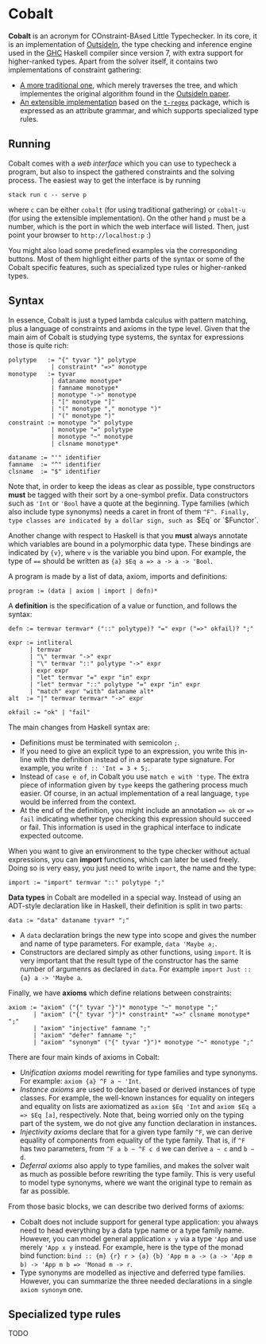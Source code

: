 Cobalt
======

**Cobalt** is an acronym for COnstraint-BAsed Little Typechecker. In its core, it is an implementation of [OutsideIn](http://research.microsoft.com/en-us/um/people/simonpj/papers/constraints/jfp-outsidein.pdf), the type checking and inference engine used in the [GHC](https://www.haskell.org/ghc/) Haskell compiler since version 7, with extra support for higher-ranked types. Apart from the solver itself, it contains two implementations of constraint gathering:

  * [A more traditional one](https://github.com/serras/cobalt/blob/master/src/Cobalt/OutsideIn/Gather.hs), which merely traverses the tree, and which implementes the original algorithm found in the [OutsideIn paper](http://research.microsoft.com/en-us/um/people/simonpj/papers/constraints/jfp-outsidein.pdf).
  * [An extensible implementation](https://github.com/serras/cobalt/blob/master/src/Cobalt/Script/Gather.hs) based on the [`t-regex`](https://github.com/serras/t-regex) package, which is expressed as an attribute grammar, and which supports specialized type rules.

## Running

Cobalt comes with a *web interface* which you can use to typecheck a program, but also to inspect the gathered constraints and the solving process. The easiest way to get the interface is by running

```
stack run c -- serve p
```

where `c` can be either `cobalt` (for using traditional gathering) or `cobalt-u` (for using the extensible implementation). On the other hand `p` must be a number, which is the port in which the web interface will listed. Then, just point your browser to `http://localhost:p` :)

You might also load some predefined examples via the corresponding buttons. Most of them highlight either parts of the syntax or some of the Cobalt specific features, such as specialized type rules or higher-ranked types.

## Syntax

In essence, Cobalt is just a typed lambda calculus with pattern matching, plus a language of constraints and axioms in the type level. Given that the main aim of Cobalt is studying type systems, the syntax for expressions those is quite rich:

```
polytype   := "{" tyvar "}" polytype
            | constraint* "=>" monotype
monotype   := tyvar
            | dataname monotype*
            | famname monotype*
            | monotype "->" monotype
            | "[" monotype "]"
            | "(" monotype "," monotype ")"
            | "(" monotype ")"
constraint := monotype ">" polytype
            | monotype "=" polytype
            | monotype "~" monotype
            | clsname monotype*

dataname := "'" identifier
famname  := "^" identifier
clsname  := "$" identifier
```

Note that, in order to keep the ideas as clear as possible, type constructors **must** be tagged with their sort by a one-symbol prefix. Data constructors such as `'Int` or `'Bool` have a quote at the beginning. Type families (which also include type synonyms) needs a caret in front of them `^F^. Finally, type classes are indicated by a dollar sign, such as `$Eq` or `$Functor`.

Another change with respect to Haskell is that you **must** always annotate which variables are bound in a polymorphic data type. These bindings are indicated by `{v}`, where `v` is the variable you bind upon. For example, the type of `==` should be written as `{a} $Eq a => a -> a -> 'Bool`.

A program is made by a list of data, axiom, imports and definitions:

```
program := (data | axiom | import | defn)*
```

A **definition** is the specification of a value or function, and follows the syntax:

```
defn := termvar termvar* ("::" polytype)? "=" expr ("=>" okfail)? ";"

expr := intliteral
      | termvar
	  | "\" termvar "->" expr
	  | "\" termvar "::" polytype "->" expr
	  | expr expr
	  | "let" termvar "=" expr "in" expr
	  | "let" termvar "::" polytype "=" expr "in" expr
	  | "match" expr "with" dataname alt*
alt  := "|" termvar termvar* "->" expr

okfail := "ok" | "fail"
```

The main changes from Haskell syntax are:

  * Definitions must be terminated with semicolon `;`.
  * If you need to give an explicit type to an expression, you write this in-line with the definition instead of in a separate type signature. For example, you write `f :: 'Int = 3 + 5;`.
  * Instead of `case e of`, in Cobalt you use `match e with 'type`. The extra piece of information given by `type` keeps the gathering process much easier. Of course, in an actual implementation of a real language, `type` would be inferred from the context.
  * At the end of the definition, you might include an annotation `=> ok` or `=> fail` indicating whether type checking this expression should succeed or fail. This information is used in the graphical interface to indicate expected outcome.

When you want to give an environment to the type checker without actual expressions, you can **import** functions, which can later be used freely. Doing so is very easy, you just need to write `import`, the name and the type:

```
import := "import" termvar "::" polytype ";"
```

**Data types** in Cobalt are modelled in a special way. Instead of using an ADT-style declaration like in Haskell, their definition is split in two parts:

```
data := "data" dataname tyvar* ";"
```

  * A `data` declaration brings the new type into scope and gives the number and name of type parameters. For example, `data 'Maybe a;`.
  * Constructors are declared simply as other functions, using `import`. It is very important that the result type of the constructor has the same number of argumenrs as declared in `data`. For example `import Just :: {a} a -> 'Maybe a`.

Finally, we have **axioms** which define relations between constraints:

```
axiom := "axiom" ("{" tyvar "}")* monotype "~" monotype ";"
       | "axiom" ("{" tyvar "}")* constraint* "=>" clsname monotype* ";"
	   | "axiom" "injective" famname ";"
	   | "axiom" "defer" famname ";"
	   | "axiom" "synonym" ("{" tyvar "}")* monotype "~" monotype ";"
```

There are four main kinds of axioms in Cobalt:

  * *Unification axioms* model rewriting for type families and type synonyms. For example: `axiom {a} ^F a ~ 'Int`.
  * *Instance axioms* are used to declare based or derived instances of type classes. For example, the well-known instances for equality on integers and equality on lists are axiomatized as `axiom $Eq 'Int` and `axiom $Eq a => $Eq [a]`, respectively. Note that, being worried only on the typing part of the system, we do not give any function declaration in instances.
  * *Injectivity axioms* declare that for a given type family `^F`, we can derive equality of components from equality of the type family. That is, if `^F` has two parameters, from `^F a b ~ ^F c d` we can derive `a ~ c` and `b ~ d`.
  * *Deferral axioms* also apply to type families, and makes the solver wait as much as possible before rewriting the type family. This is very useful to model type synonyms, where we want the original type to remain as far as possible.

From those basic blocks, we can describe two derived forms of axioms:

  * Cobalt does not include support for general type application: you always need to head everything by a data type name or a type family name. However, you can model general application `x y` via a type `'App` and use merely `'App x y` instead. For example, here is the type of the monad bind function: `bind :: {m} {r} r > {a} {b} 'App m a -> (a -> 'App m b) -> 'App m b => 'Monad m -> r`.
  * Type synonyms are modelled as injective and deferred type families. However, you can summarize the three needed declarations in a single `axiom synonym` one.

## Specialized type rules

TODO
